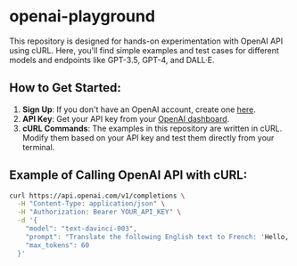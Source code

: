 # openai-playground

This repository is designed for hands-on experimentation with OpenAI API using cURL. Here, you'll find simple examples and test cases for different models and endpoints like GPT-3.5, GPT-4, and DALL·E.

## How to Get Started:

1. **Sign Up**: If you don't have an OpenAI account, create one [here](https://platform.openai.com/signup).
2. **API Key**: Get your API key from your [OpenAI dashboard](https://platform.openai.com/account/api-keys).
3. **cURL Commands**: The examples in this repository are written in cURL. Modify them based on your API key and test them directly from your terminal.

## Example of Calling OpenAI API with cURL:

```bash
curl https://api.openai.com/v1/completions \
  -H "Content-Type: application/json" \
  -H "Authorization: Bearer YOUR_API_KEY" \
  -d '{
    "model": "text-davinci-003",
    "prompt": "Translate the following English text to French: 'Hello, how are you?'",
    "max_tokens": 60
  }'
